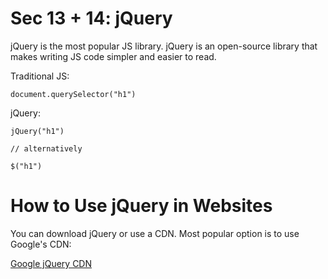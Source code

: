 # Sec 13 + 14: jQuery

jQuery is the most popular JS library. jQuery is an open-source library that makes writing JS code simpler and easier to read. 

Traditional JS:

```
document.querySelector("h1")
```

jQuery:

```
jQuery("h1")

// alternatively

$("h1")
```

# How to Use jQuery in Websites

You can download jQuery or use a CDN. Most popular option is to use Google's CDN:

[Google jQuery CDN](https://developers.google.com/speed/libraries/#jquery)


